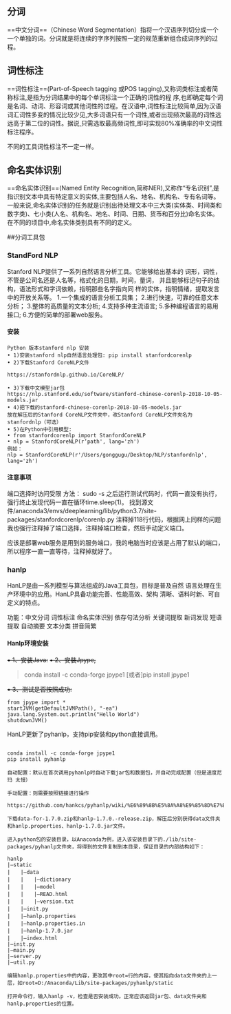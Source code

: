## 分词
==中文分词==（Chinese Word Segmentation）指将一个汉语序列切分成一个一个单独的词。分词就是将连续的字序列按照一定的规范重新组合成词序列的过程。

## 词性标注
==词性标注==(Part-of-Speech tagging 或POS tagging),又称词类标注或者简称标注,是指为分词结果中的每个单词标注一个正确的词性的程
序,也即确定每个词是名词、动词、形容词或其他词性的过程。在汉语中,词性标注比较简单,因为汉语词汇词性多变的情况比较少见,大多词语只有一个词性,或者出现频次最高的词性远远高于第二位的词性。据说,只需选取最高频词性,即可实现80%准确率的中文词性标注程序。

不同的工具词性标注不一定一样。

## 命名实体识别
==命名实体识别==(Named Entity Recognition,简称NER),又称作“专名识别”,是指识别文本中具有特定意义的实体,主要包括人名、地名、机构名、专有名词等。一般来说,命名实体识别的任务就是识别出待处理文本中三大类(实体类、时间类和数字类)、七小类(人名、机构名、地名、时间、日期、货币和百分比)命名实体。
在不同的顷目中,命名实体类别具有不同的定义。

##分词工具包

### StandFord NLP

Stanford NLP提供了一系列自然语言分析工具。它能够给出基本的 词形，词性，不管是公司名还是人名等，格式化的日期，时间，量词， 并且能够标记句子的结构，语法形式和字词依赖，指明那些名字指向同 样的实体，指明情绪，提取发言中的开放关系等。
1.一个集成的语言分析工具集；
2.进行快速，可靠的任意文本分析；
3.整体的高质量的文本分析;
4.支持多种主流语言; 
5.多种编程语言的易用接口;
6.方便的简单的部署web服务。

#### 安装

```
Python 版本stanford nlp 安装
• 1)安装stanford nlp自然语言处理包: pip install stanfordcorenlp
• 2)下载Stanford CoreNLP文件

https://stanfordnlp.github.io/CoreNLP/

• 3)下载中文模型jar包
https://nlp.stanford.edu/software/stanford-chinese-corenlp-2018-10-05-models.jar
• 4)把下载的stanford-chinese-corenlp-2018-10-05-models.jar
放在解压后的Stanford CoreNLP文件夹中，改Stanford CoreNLP文件夹名为stanfordnlp（可选）
• 5)在Python中引用模型:
• from stanfordcorenlp import StanfordCoreNLP
• nlp = StanfordCoreNLP(r‘path', lang='zh')
例如：
nlp = StanfordCoreNLP(r'/Users/gonggugu/Desktop/NLP/stanfordnlp', lang='zh')
```


#### 注意事项

端口选择时访问受限
方法： sudo -s
之后运行测试代码时，代码一直没有执行，强行终止发现代码一直在循环time.sleep(1)。
找到源文件/anaconda3/envs/deeplearning/lib/python3.7/site-packages/stanfordcorenlp/corenlp.py 注释掉118行代码，根据网上同样的问题我也强行注释掉了端口选择，注释掉端口检查，然后手动定义端口。


应该是部署web服务是用到的服务端口，我的电脑当时应该是占用了默认的端口，所以程序一直一直等待，注释掉就好了。


### hanlp

HanLP是由一系列模型与算法组成的Java工具包，目标是普及自然 语言处理在生产环境中的应用。HanLP具备功能完善、性能高效、架构 清晰、语料时新、可自定义的特点。      

功能：中文分词 词性标注 命名实体识别 依存句法分析 关键词提取 新词发现 短语提取 自动摘要 文本分类 拼音简繁 

#### Hanlp环境安装
~~• 1、安装Java:~~
~~• 2、安裝Jpype,~~
> conda install -c conda-forge jpype1
>[或者]pip install jpype1

~~• 3、测试是否按照成功:~~
```
from jpype import *
startJVM(getDefaultJVMPath(), "-ea")
java.lang.System.out.println("Hello World")
shutdownJVM()
```


HanLP更新了pyhanlp，支持pip安装和python直接调用。
```

conda install -c conda-forge jpype1
pip install pyhanlp

自动配置：默认在首次调用pyhanlp时自动下载jar包和数据包，并自动完成配置（但是速度尼玛 太慢）

手动配置：则需要按照链接进行操作

https://github.com/hankcs/pyhanlp/wiki/%E6%89%8B%E5%8A%A8%E9%85%8D%E7%BD%AE

下载data-for-1.7.0.zip和hanlp-1.7.0.-release.zip，解压后分别获得data文件夹和hanlp.properties、hanlp-1.7.0.jar文件。

进入python包的安装目录，以Anaconda为例，进入该安装目录下的./lib/site-packages/pyhanlp文件夹，将得到的文件复制到本目录，保证目录的内部结构如下：

hanlp
|—static
|　　|—data
|　　|　　|—dictionary
|　　|　　|—model
|　　|　　|—READ.html
|　　|　　|—version.txt
|　　|—init.py
|　　|—hanlp.properties
|　　|—hanlp.properties.in
|　　|—hanlp-1.7.0.jar
|　　|—index.html
|—init.py
|—main.py
|—server.py
|—util.py

编辑hanlp.properties中的内容，更改其中root=行的内容，使其指向data文件夹的上一层，如root=D:/Anaconda/Lib/site-packages/pyhanlp/static

打开命令行，输入hanlp -v，检查是否安装成功。正常应该返回jar包、data文件夹和hanlp.properties的位置。
```




